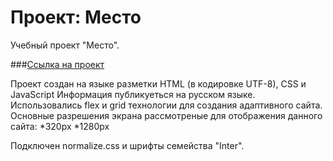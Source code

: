 # Проект: Место

Учебный проект "Место".

###[Ссылка на проект](https://adnarseev.github.io/mesto/index.html "Ссылка на проект")

Проект создан на языке разметки HTML (в кодировке UTF-8), CSS  и JavaScript
Информация публикуеться на русском языке.
Использовались flex и grid технологии для создания адаптивного сайта.
Основные разрешения экрана рассмотреные для отображения данного сайта: *320px *1280px

Подключен normalize.css и шрифты семейства "Inter".
